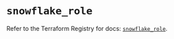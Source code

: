 # `snowflake_role`

Refer to the Terraform Registry for docs: [`snowflake_role`](https://registry.terraform.io/providers/snowflake-labs/snowflake/0.84.1/docs/resources/role).
